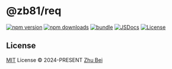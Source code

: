 # @zb81/req

[![npm version][npm-version-src]][npm-version-href]
[![npm downloads][npm-downloads-src]][npm-downloads-href]
[![bundle][bundle-src]][bundle-href]
[![JSDocs][jsdocs-src]][jsdocs-href]
[![License][license-src]][license-href]

## License

[MIT](./LICENSE) License © 2024-PRESENT [Zhu Bei](https://github.com/zb81)

<!-- Badges -->

[npm-version-src]: https://img.shields.io/npm/v/@zb81/req?style=flat&colorA=080f12&colorB=1fa669
[npm-version-href]: https://npmjs.com/package/@zb81/req
[npm-downloads-src]: https://img.shields.io/npm/dm/@zb81/req?style=flat&colorA=080f12&colorB=1fa669
[npm-downloads-href]: https://npmjs.com/package/@zb81/req
[bundle-src]: https://img.shields.io/bundlephobia/minzip/@zb81/req?style=flat&colorA=080f12&colorB=1fa669&label=minzip
[bundle-href]: https://bundlephobia.com/result?p=@zb81/req
[license-src]: https://img.shields.io/github/license/zb81/req.svg?style=flat&colorA=080f12&colorB=1fa669
[license-href]: https://github.com/zb81/req/blob/main/LICENSE
[jsdocs-src]: https://img.shields.io/badge/jsdocs-reference-080f12?style=flat&colorA=080f12&colorB=1fa669
[jsdocs-href]: https://www.jsdocs.io/package/@zb81/req
